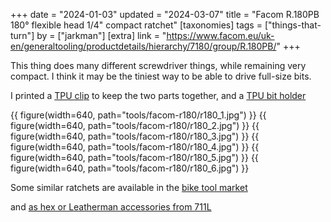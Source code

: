 +++
date = "2024-01-03"
updated = "2024-03-07"
title = "Facom R.180PB 180° flexible head 1/4\" compact ratchet"
[taxonomies]
tags = ["things-that-turn"]
by = ["jarkman"]
[extra]
link = "https://www.facom.eu/uk-en/generaltooling/productdetails/hierarchy/7180/group/R.180PB/"
+++

This thing does many different screwdriver things, while remaining very compact. I think it may be the tiniest way to be able to drive full-size bits.

I printed a [TPU clip](https://www.printables.com/model/694135-holder-for-facom-r180c-14-ratchet) to keep the two parts together, and a [TPU bit holder](https://www.printables.com/model/694147-compact-holder-for-14-bits)


{{ figure(width=640, path="tools/facom-r180/r180_1.jpg") }}
{{ figure(width=640, path="tools/facom-r180/r180_2.jpg") }}
{{ figure(width=640, path="tools/facom-r180/r180_3.jpg") }}
{{ figure(width=640, path="tools/facom-r180/r180_4.jpg") }}
{{ figure(width=640, path="tools/facom-r180/r180_5.jpg") }}
{{ figure(width=640, path="tools/facom-r180/r180_6.jpg") }}

Some similar ratchets are available in the [bike tool market](https://www.bikemag.com/gear/versus-ratcheting-multi-tools)

and [as hex or Leatherman accessories from 711L](https://www.711l.co/pages/lollipop-bit-drivers-1)

